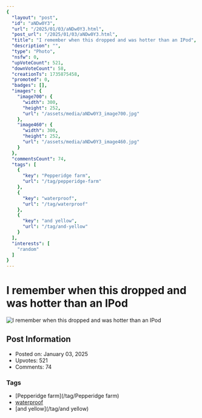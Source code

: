 ```yaml
---
{
  "layout": "post",
  "id": "aNDw0Y3",
  "url": "/2025/01/03/aNDw0Y3.html",
  "post_url": "/2025/01/03/aNDw0Y3.html",
  "title": "I remember when this dropped and was hotter than an IPod",
  "description": "",
  "type": "Photo",
  "nsfw": 0,
  "upVoteCount": 521,
  "downVoteCount": 58,
  "creationTs": 1735875458,
  "promoted": 0,
  "badges": [],
  "images": {
    "image700": {
      "width": 300,
      "height": 252,
      "url": "/assets/media/aNDw0Y3_image700.jpg"
    },
    "image460": {
      "width": 300,
      "height": 252,
      "url": "/assets/media/aNDw0Y3_image460.jpg"
    }
  },
  "commentsCount": 74,
  "tags": [
    {
      "key": "Pepperidge farm",
      "url": "/tag/pepperidge-farm"
    },
    {
      "key": "waterproof",
      "url": "/tag/waterproof"
    },
    {
      "key": "and yellow",
      "url": "/tag/and-yellow"
    }
  ],
  "interests": [
    "random"
  ]
}
---
```


# I remember when this dropped and was hotter than an IPod

![I remember when this dropped and was hotter than an IPod](/assets/media/aNDw0Y3_image700.jpg)

## Post Information

- Posted on: January 03, 2025
- Upvotes: 521
- Comments: 74

### Tags

- [Pepperidge farm](/tag/Pepperidge farm)
- [waterproof](/tag/waterproof)
- [and yellow](/tag/and yellow)
